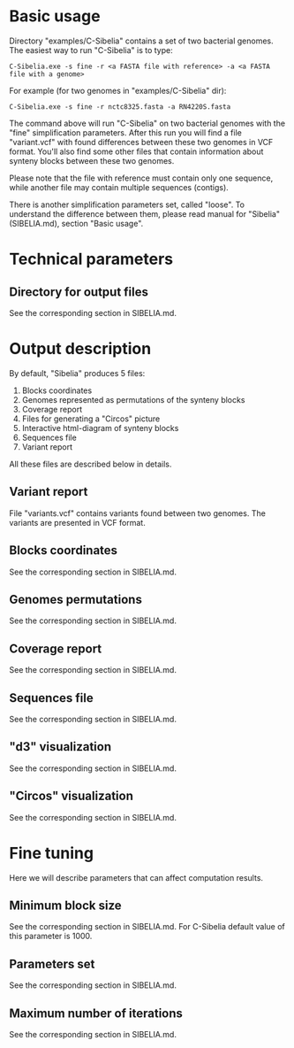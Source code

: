 Basic usage
===========
Directory "examples/C-Sibelia" contains a set of two bacterial genomes. The easiest
way to run "C-Sibelia" is to type:

	C-Sibelia.exe -s fine -r <a FASTA file with reference> -a <a FASTA file with a genome>

For example (for two genomes in "examples/C-Sibelia" dir):

	C-Sibelia.exe -s fine -r nctc8325.fasta -a RN4220S.fasta

The command above will run "C-Sibelia" on two bacterial genomes with the "fine"
simplification parameters. After this run you will find a file "variant.vcf" 
with found differences between these two genomes in VCF format. You'll also
find some other files that contain information about synteny blocks between
these two genomes.

Please note that the file with reference must contain only one sequence, while
another file may contain multiple sequences (contigs).

There is another simplification parameters set, called "loose". To understand
the difference between them, please read manual for "Sibelia" (SIBELIA.md),
section "Basic usage".

Technical parameters
====================

Directory for output files
--------------------------
See the corresponding section in SIBELIA.md.

Output description
==================
By default, "Sibelia" produces 5 files: 

1. Blocks coordinates
2. Genomes represented as permutations of the synteny blocks
3. Coverage report
4. Files for generating a "Circos" picture
5. Interactive html-diagram of synteny blocks
6. Sequences file
7. Variant report

All these files are described below in details.

Variant report
--------------
File "variants.vcf" contains variants found between two genomes. The variants
are presented in VCF format.

Blocks coordinates
------------------
See the corresponding section in SIBELIA.md.

Genomes permutations
--------------------
See the corresponding section in SIBELIA.md.

Coverage report
---------------
See the corresponding section in SIBELIA.md.

Sequences file
--------------
See the corresponding section in SIBELIA.md.

"d3" visualization
------------------
See the corresponding section in SIBELIA.md.

"Circos" visualization
----------------------
See the corresponding section in SIBELIA.md.

Fine tuning
===========
Here we will describe parameters that can affect computation results.

Minimum block size
------------------
See the corresponding section in SIBELIA.md. For C-Sibelia default value of
this parameter is 1000.

Parameters set
--------------
See the corresponding section in SIBELIA.md.

Maximum number of iterations
----------------------------
See the corresponding section in SIBELIA.md.
